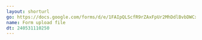 ```yaml
---
layout: shorturl
go: https://docs.google.com/forms/d/e/1FAIpQLScfR9rZAxFpUr2MhDdlBvbDWCxryo1DrwcpMDkT6zin7nUWDg/viewform
name: Form upload file
dt: 240531110250
---
```

